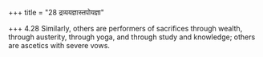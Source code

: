 +++
title = "28 द्रव्ययज्ञास्तपोयज्ञा"

+++
4.28 Similarly, others are performers of sacrifices through wealth,
through austerity, through yoga, and through study and knowledge; others
are ascetics with severe vows.
